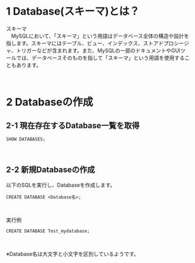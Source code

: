 # 1 Database(スキーマ)とは？

スキーマ<br>
　MySQLにおいて、「スキーマ」という用語はデータベース全体の構造や設計を指します。スキーマにはテーブル、ビュー、インデックス、ストアドプロシージャ、トリガーなどが含まれます。また、MySQLの一部のドキュメントやGUIツールでは、データベースそのものを指して「スキーマ」という用語を使用することもあります。

<br>

# 2 Databaseの作成

## 2-1 現在存在するDatabase一覧を取得

```
SHOW DATABASES;
```

<br>

## 2-2 新規Databaseの作成

以下のSQLを実行し、Databaseを作成します。

```
CREATE DATABASE <Database名>;
```

<br>


実行例

```
CREATE DATABASE Test_mydatabase;
```

<br>

※Database名は大文字と小文字を区別しているようです。
